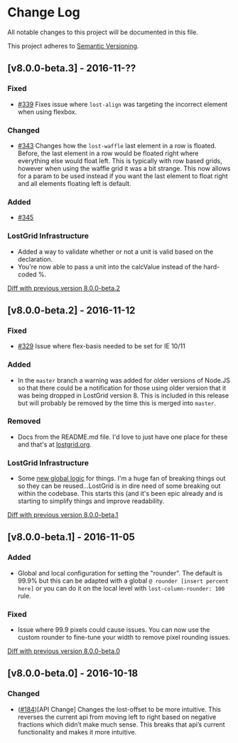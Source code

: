 # Change Log
All notable changes to this project will be documented in this file.

This project adheres to [Semantic Versioning](http://semver.org/).

## [v8.0.0-beta.3] - 2016-11-??
### Fixed
- [#339](https://github.com/peterramsing/lost/issues/233) Fixes issue where `lost-align` was targeting the incorrect element when using flexbox.

### Changed
- [#343](https://github.com/peterramsing/lost/issues/328) Changes how the `lost-waffle` last element in a row is floated. Before, the last element in a row would be floated right where everything else would float left. This is typically with row based grids, however when using the waffle grid it was a bit strange. This now allows for a param to be used instead if you want the last element to float right and all elements floating left is default.

### Added
- [#345](https://github.com/peterramsing/lost/issues/345)

### LostGrid Infrastructure
- Added a way to validate whether or not a unit is valid based on the declaration.
- You're now able to pass a unit into the calcValue instead of the hard-coded %.

[Diff with previous version 8.0.0-beta.2](https://github.com/peterramsing/lost/compare/v8.0.0-beta.2...v8.0.0-beta.3)

## [v8.0.0-beta.2] - 2016-11-12
### Fixed
- [#329](https://github.com/peterramsing/lost/issues/329) Issue where flex-basis needed to be set for IE 10/11

### Added
- In the `master` branch a warning was added for older versions of Node.JS so that there could be a notification for those using older version that it was being dropped in LostGrid version 8. This is included in this release but will probably be removed by the time this is merged into `master`.

### Removed
- Docs from the README.md file. I'd love to just have one place for these and that's at [lostgrid.org](http://lostgrid.org).

### LostGrid Infrastructure
- Some [new global logic](https://github.com/peterramsing/lost/commit/9699bfc7e092ff6e2df00fc7861ac5a50c636c8b) for things. I'm a huge fan of breaking things out so they can be reused...LostGrid is in dire need of some breaking out within the codebase. This starts this (and it's been epic already and is starting to simplify things and improve readability.

[Diff with previous version 8.0.0-beta.1](https://github.com/peterramsing/lost/compare/v8.0.0-beta.1...v8.0.0-beta.2)

## [v8.0.0-beta.1] - 2016-11-05
### Added
- Global and local configuration for setting the "rounder". The default is 99.9% but this can be adapted with a global `@ rounder [insert percent here]` or you can do it on the local level with `lost-column-rounder: 100` rule.

### Fixed
- Issue where 99.9 pixels could cause issues. You can now use the custom rounder to fine-tune your width to remove pixel rounding issues.

[Diff with previous version 8.0.0-beta.0](https://github.com/peterramsing/lost/compare/v8.0.0-beta.0...v8.0.0-beta.1)

## [v8.0.0-beta.0] - 2016-10-18
### Changed
- ([#184](https://github.com/peterramsing/lost/issues/184))[API Change] Changes the lost-offset to be more intuitive.
This reverses the current api from moving left to right based on negative fractions which didn’t make much sense. This breaks that api’s current functionality and makes it more intuitive.
